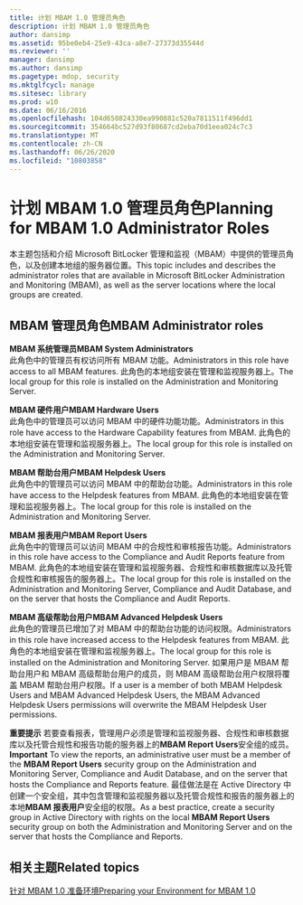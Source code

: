 ```yaml
---
title: 计划 MBAM 1.0 管理员角色
description: 计划 MBAM 1.0 管理员角色
author: dansimp
ms.assetid: 95be0eb4-25e9-43ca-a8e7-27373d35544d
ms.reviewer: ''
manager: dansimp
ms.author: dansimp
ms.pagetype: mdop, security
ms.mktglfcycl: manage
ms.sitesec: library
ms.prod: w10
ms.date: 06/16/2016
ms.openlocfilehash: 104d650824330ea990881c520a7811511f496dd1
ms.sourcegitcommit: 354664bc527d93f80687cd2eba70d1eea024c7c3
ms.translationtype: MT
ms.contentlocale: zh-CN
ms.lasthandoff: 06/26/2020
ms.locfileid: "10803858"
---
```

# <span data-ttu-id="c3a06-103">计划 MBAM 1.0 管理员角色</span><span class="sxs-lookup"><span data-stu-id="c3a06-103">Planning for MBAM 1.0 Administrator Roles</span></span>


<span data-ttu-id="c3a06-104">本主题包括和介绍 Microsoft BitLocker 管理和监视（MBAM）中提供的管理员角色，以及创建本地组的服务器位置。</span><span class="sxs-lookup"><span data-stu-id="c3a06-104">This topic includes and describes the administrator roles that are available in Microsoft BitLocker Administration and Monitoring (MBAM), as well as the server locations where the local groups are created.</span></span>

## <span data-ttu-id="c3a06-105">MBAM 管理员角色</span><span class="sxs-lookup"><span data-stu-id="c3a06-105">MBAM Administrator roles</span></span>


<a href="" id="---------------mbam-system-administrators"></a> **<span data-ttu-id="c3a06-106">MBAM 系统管理员</span><span class="sxs-lookup"><span data-stu-id="c3a06-106">MBAM System Administrators</span></span>**  
<span data-ttu-id="c3a06-107">此角色中的管理员有权访问所有 MBAM 功能。</span><span class="sxs-lookup"><span data-stu-id="c3a06-107">Administrators in this role have access to all MBAM features.</span></span> <span data-ttu-id="c3a06-108">此角色的本地组安装在管理和监视服务器上。</span><span class="sxs-lookup"><span data-stu-id="c3a06-108">The local group for this role is installed on the Administration and Monitoring Server.</span></span>

<a href="" id="---------------mbam-hardware-users"></a> **<span data-ttu-id="c3a06-109">MBAM 硬件用户</span><span class="sxs-lookup"><span data-stu-id="c3a06-109">MBAM Hardware Users</span></span>**  
<span data-ttu-id="c3a06-110">此角色中的管理员可以访问 MBAM 中的硬件功能功能。</span><span class="sxs-lookup"><span data-stu-id="c3a06-110">Administrators in this role have access to the Hardware Capability features from MBAM.</span></span> <span data-ttu-id="c3a06-111">此角色的本地组安装在管理和监视服务器上。</span><span class="sxs-lookup"><span data-stu-id="c3a06-111">The local group for this role is installed on the Administration and Monitoring Server.</span></span>

<a href="" id="---------------mbam-helpdesk-users"></a> **<span data-ttu-id="c3a06-112">MBAM 帮助台用户</span><span class="sxs-lookup"><span data-stu-id="c3a06-112">MBAM Helpdesk Users</span></span>**  
<span data-ttu-id="c3a06-113">此角色中的管理员可以访问 MBAM 中的帮助台功能。</span><span class="sxs-lookup"><span data-stu-id="c3a06-113">Administrators in this role have access to the Helpdesk features from MBAM.</span></span> <span data-ttu-id="c3a06-114">此角色的本地组安装在管理和监视服务器上。</span><span class="sxs-lookup"><span data-stu-id="c3a06-114">The local group for this role is installed on the Administration and Monitoring Server.</span></span>

<a href="" id="---------------mbam--report-users"></a> **<span data-ttu-id="c3a06-115">MBAM 报表用户</span><span class="sxs-lookup"><span data-stu-id="c3a06-115">MBAM Report Users</span></span>**  
<span data-ttu-id="c3a06-116">此角色中的管理员可以访问 MBAM 中的合规性和审核报告功能。</span><span class="sxs-lookup"><span data-stu-id="c3a06-116">Administrators in this role have access to the Compliance and Audit Reports feature from MBAM.</span></span> <span data-ttu-id="c3a06-117">此角色的本地组安装在管理和监视服务器、合规性和审核数据库以及托管合规性和审核报告的服务器上。</span><span class="sxs-lookup"><span data-stu-id="c3a06-117">The local group for this role is installed on the Administration and Monitoring Server, Compliance and Audit Database, and on the server that hosts the Compliance and Audit Reports.</span></span>

<a href="" id="---------------mbam--advanced-helpdesk-users"></a> **<span data-ttu-id="c3a06-118">MBAM 高级帮助台用户</span><span class="sxs-lookup"><span data-stu-id="c3a06-118">MBAM Advanced Helpdesk Users</span></span>**  
<span data-ttu-id="c3a06-119">此角色的管理员已增加了对 MBAM 中的帮助台功能的访问权限。</span><span class="sxs-lookup"><span data-stu-id="c3a06-119">Administrators in this role have increased access to the Helpdesk features from MBAM.</span></span> <span data-ttu-id="c3a06-120">此角色的本地组安装在管理和监视服务器上。</span><span class="sxs-lookup"><span data-stu-id="c3a06-120">The local group for this role is installed on the Administration and Monitoring Server.</span></span> <span data-ttu-id="c3a06-121">如果用户是 MBAM 帮助台用户和 MBAM 高级帮助台用户的成员，则 MBAM 高级帮助台用户权限将覆盖 MBAM 帮助台用户权限。</span><span class="sxs-lookup"><span data-stu-id="c3a06-121">If a user is a member of both MBAM Helpdesk Users and MBAM Advanced Helpdesk Users, the MBAM Advanced Helpdesk Users permissions will overwrite the MBAM Helpdesk User permissions.</span></span>

<span data-ttu-id="c3a06-122">**重要提示** 若要查看报表，管理用户必须是管理和监视服务器、合规性和审核数据库以及托管合规性和报告功能的服务器上的**MBAM Report Users**安全组的成员。</span><span class="sxs-lookup"><span data-stu-id="c3a06-122">**Important** To view the reports, an administrative user must be a member of the **MBAM Report Users** security group on the Administration and Monitoring Server, Compliance and Audit Database, and on the server that hosts the Compliance and Reports feature.</span></span> <span data-ttu-id="c3a06-123">最佳做法是在 Active Directory 中创建一个安全组，其中包含管理和监视服务器以及托管合规性和报告的服务器上的本地**MBAM 报表用户**安全组的权限。</span><span class="sxs-lookup"><span data-stu-id="c3a06-123">As a best practice, create a security group in Active Directory with rights on the local **MBAM Report Users** security group on both the Administration and Monitoring Server and on the server that hosts the Compliance and Reports.</span></span>

 

## <span data-ttu-id="c3a06-124">相关主题</span><span class="sxs-lookup"><span data-stu-id="c3a06-124">Related topics</span></span>


[<span data-ttu-id="c3a06-125">针对 MBAM 1.0 准备环境</span><span class="sxs-lookup"><span data-stu-id="c3a06-125">Preparing your Environment for MBAM 1.0</span></span>](preparing-your-environment-for-mbam-10.md)

 

 





